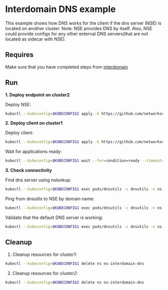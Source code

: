 # Interdomain DNS example

This example shows how DNS works for the client if the dns server (NSE) is located on another cluster.
Note: NSE provides DNS by itself. Also, NSE could provide configs for any other external DNS servers(that are not located as sidecar with NSE).

## Requires

Make sure that you have completed steps from [interdomain](../../suites/basic)

## Run

**1. Deploy endpoint on cluster2**

Deploy NSE:
```bash
kubectl --kubeconfig=$KUBECONFIG2 apply -k https://github.com/networkservicemesh/deployments-k8s/examples/interdomain/usecases/interdomain_dns/cluster2?ref=c2af81c90b3731255a6db7347525d82959f3d230
```

**2. Deploy client on cluster1**

Deploy client:
```bash
kubectl --kubeconfig=$KUBECONFIG1 apply -k https://github.com/networkservicemesh/deployments-k8s/examples/interdomain/usecases/interdomain_dns/cluster1?ref=c2af81c90b3731255a6db7347525d82959f3d230
```

Wait for applications ready:
```bash
kubectl --kubeconfig=$KUBECONFIG1 wait --for=condition=ready --timeout=5m pod -l app=dnsutils -n ns-interdomain-dns
```

**3. Check connectivity**

Find dns server using nslookup: 
```bash
kubectl --kubeconfig=$KUBECONFIG1 exec pods/dnsutils -c dnsutils -n ns-interdomain-dns -- nslookup -norec -nodef my.coredns.service
```

Ping from dnsutils to NSE by domain name:
```bash
kubectl --kubeconfig=$KUBECONFIG1 exec pods/dnsutils -c dnsutils -n ns-interdomain-dns -- ping -c 4 my.coredns.service
```

Validate that the default DNS server is working:
```bash
kubectl --kubeconfig=$KUBECONFIG1 exec pods/dnsutils -c dnsutils -n ns-interdomain-dns -- dig kubernetes.default A kubernetes.default AAAA | grep "kubernetes.default.svc.cluster.local"
```

## Cleanup

1. Cleanup resources for *cluster1*:
```bash
kubectl --kubeconfig=$KUBECONFIG1 delete ns ns-interdomain-dns
```

2. Cleanup resources for *cluster2*:
```bash
kubectl --kubeconfig=$KUBECONFIG2 delete ns ns-interdomain-dns
```
